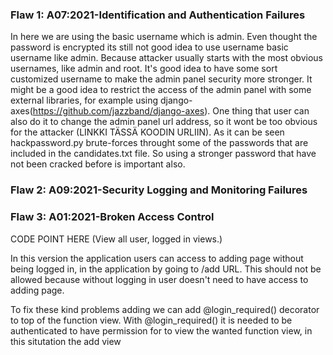 ### Flaw 1: A07:2021-Identification and Authentication Failures 

In here we are using the basic username which is admin. Even thought the password is encrypted its still not good idea to use username basic username like admin. Because attacker usually starts with the most obvious usernames, like admin and root. It's good idea to have some sort customized username to make the admin panel security more stronger. It might be a good idea to restrict the access of the admin panel with some external libraries, for example using django-axes(https://github.com/jazzband/django-axes). One thing that user can also do it to change the admin panel url address, so it wont be too obvious for the attacker (LINKKI TÄSSÄ KOODIN URLIIN). As it can be seen hackpassword.py brute-forces throught some of the passwords that are included in the candidates.txt file. So using a stronger password that have not been cracked before is important also.

### Flaw 2: A09:2021-Security Logging and Monitoring Failures 


### Flaw 3: A01:2021-Broken Access Control

CODE POINT HERE (View all user, logged in views.)

In this version the application users can access to adding page without being logged in, in the application by going to /add URL. This should not be allowed because without logging in user doesn't need to have access to adding page.

To fix these kind problems adding we can add @login_required() decorator to top of the function view. With @login_required() it is needed to be authenticated to have permission for to view the wanted function view, in this situtation the add view


